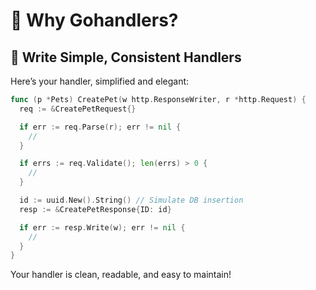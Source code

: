 # 🙋 Why Gohandlers?

## 🎯 Write Simple, Consistent Handlers

Here’s your handler, simplified and elegant:

```go
func (p *Pets) CreatePet(w http.ResponseWriter, r *http.Request) {
  req := &CreatePetRequest{}

  if err := req.Parse(r); err != nil {
    //
  }

  if errs := req.Validate(); len(errs) > 0 {
    //
  }

  id := uuid.New().String() // Simulate DB insertion
  resp := &CreatePetResponse{ID: id}

  if err := resp.Write(w); err != nil {
    //
  }
}
```

Your handler is clean, readable, and easy to maintain!
